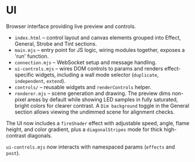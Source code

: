 # UI

Browser interface providing live preview and controls.

- `index.html` – control layout and canvas elements grouped into Effect, General, Strobe and Tint sections.
- `main.mjs` – entry point for JS logic, wiring modules together, exposes a 'run' function.
- `connection.mjs` – WebSocket setup and message handling.
- `ui-controls.mjs` – wires DOM controls to params and renders effect-specific widgets, including a wall mode selector (`duplicate`, `independent`, `extend`).
- `controls/` – reusable widgets and `renderControls` helper.
 - `renderer.mjs` – scene generation and drawing. The preview dims non-pixel areas by default while showing LED samples in fully saturated, bright colors for clearer contrast. A `Dim background` toggle in the General section allows viewing the undimmed scene for alignment checks.

The UI now includes a `fireShader` effect with adjustable speed, angle, flame height, and color gradient, plus a `diagonalStripes` mode for thick high-contrast diagonals.

`ui-controls.mjs` now interacts with namespaced params (`effects` and `post`).
